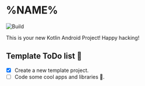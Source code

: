 # %NAME%

![Build](https://github.com/%REPOSITORY%/workflows/Pre%20Merge%20Checks/badge.svg)

This is your new Kotlin Android Project! Happy hacking!

## Template ToDo list 👣

- [x] Create a new template project.
- [ ] Code some cool apps and libraries 🚀.